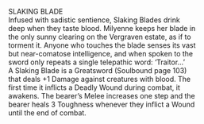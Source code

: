 SLAKING BLADE  
Infused with sadistic sentience, Slaking Blades drink  
deep when they taste blood. Milyenne keeps her blade in  
the only sunny clearing on the Vergraven estate, as if to  
torment it. Anyone who touches the blade senses its vast  
but near-comatose intelligence, and when spoken to the  
sword only repeats a single telepathic word: ‘Traitor…’  
A Slaking Blade is a Greatsword (Soulbound page 103)  
that deals +1 Damage against creatures with blood. The  
first time it inflicts a Deadly Wound during combat, it  
awakens. The bearer’s Melee increases one step and the  
bearer heals 3 Toughness whenever they inflict a Wound  
until the end of combat.
